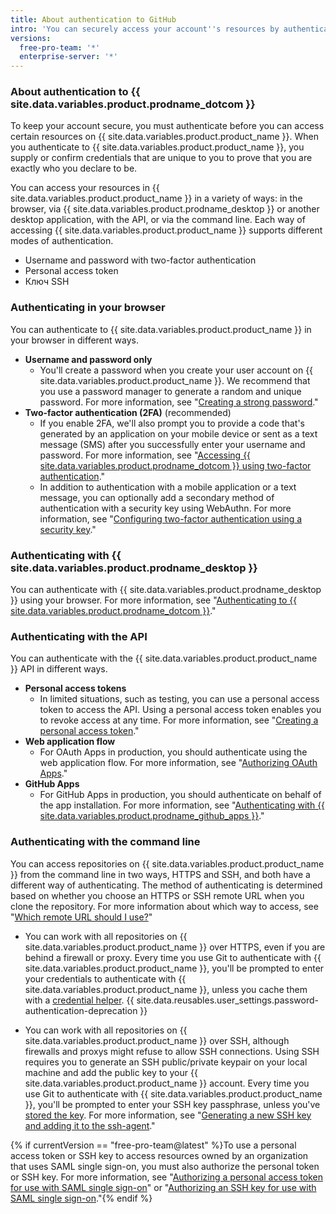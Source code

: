 ```yaml
---
title: About authentication to GitHub
intro: 'You can securely access your account''s resources by authenticating to {{ site.data.variables.product.product_name }}, using different credentials depending on where you authenticate.'
versions:
  free-pro-team: '*'
  enterprise-server: '*'
---
```


### About authentication to {{ site.data.variables.product.prodname_dotcom }}

To keep your account secure, you must authenticate before you can access certain resources on {{ site.data.variables.product.product_name }}. When you authenticate to {{ site.data.variables.product.product_name }}, you supply or confirm credentials that are unique to you to prove that you are exactly who you declare to be.

You can access your resources in {{ site.data.variables.product.product_name }} in a variety of ways: in the browser, via {{ site.data.variables.product.prodname_desktop }} or another desktop application, with the API, or via the command line. Each way of accessing {{ site.data.variables.product.product_name }} supports different modes of authentication.

- Username and password with two-factor authentication
- Personal access token
- Ключ SSH


### Authenticating in your browser

You can authenticate to {{ site.data.variables.product.product_name }} in your browser in different ways.

- **Username and password only**
    - You'll create a password when you create your user account on {{ site.data.variables.product.product_name }}. We recommend that you use a password manager to generate a random and unique password. For more information, see "[Creating a strong password](/github/authenticating-to-github/creating-a-strong-password)."
- **Two-factor authentication (2FA)** (recommended)
    - If you enable 2FA, we'll also prompt you to provide a code that's generated by an application on your mobile device or sent as a text message (SMS) after you successfully enter your username and password. For more information, see "[Accessing {{ site.data.variables.product.prodname_dotcom }} using two-factor authentication](/github/authenticating-to-github/accessing-github-using-two-factor-authentication#providing-a-2fa-code-when-signing-in-to-the-website)."
    - In addition to authentication with a mobile application or a text message, you can optionally add a secondary method of authentication with a security key using WebAuthn. For more information, see "[Configuring two-factor authentication using a security key](/github/authenticating-to-github/configuring-two-factor-authentication#configuring-two-factor-authentication-using-a-security-key)."

### Authenticating with {{ site.data.variables.product.prodname_desktop }}

You can authenticate with {{ site.data.variables.product.prodname_desktop }} using your browser. For more information, see "[Authenticating to {{ site.data.variables.product.prodname_dotcom }}](/desktop/getting-started-with-github-desktop/authenticating-to-github)."

### Authenticating with the API

You can authenticate with the {{ site.data.variables.product.product_name }} API in different ways.

- **Personal access tokens**
    - In limited situations, such as testing, you can use a personal access token to access the API. Using a personal access token enables you to revoke access at any time. For more information, see "[Creating a personal access token](/github/authenticating-to-github/creating-a-personal-access-token)."
- **Web application flow**
    - For OAuth Apps in production, you should authenticate using the web application flow. For more information, see "[Authorizing OAuth Apps](/apps/building-oauth-apps/authorizing-oauth-apps/#web-application-flow)."
- **GitHub Apps**
    - For GitHub Apps in production, you should authenticate on behalf of the app installation. For more information, see "[Authenticating with {{ site.data.variables.product.prodname_github_apps }}](/apps/building-github-apps/authenticating-with-github-apps/)."

### Authenticating with the command line

You can access repositories on {{ site.data.variables.product.product_name }} from the command line in two ways, HTTPS and SSH, and both have a different way of authenticating. The method of authenticating is determined based on whether you choose an HTTPS or SSH remote URL when you clone the repository. For more information about which way to access, see "[Which remote URL should I use?](/github/using-git/which-remote-url-should-i-use)"

* You can work with all repositories on {{ site.data.variables.product.product_name }} over HTTPS, even if you are behind a firewall or proxy. Every time you use Git to authenticate with {{ site.data.variables.product.product_name }}, you'll be prompted to enter your credentials to authenticate with {{ site.data.variables.product.product_name }}, unless you cache them with a [credential helper](/github/using-git/caching-your-github-credentials-in-git). {{ site.data.reusables.user_settings.password-authentication-deprecation }}

* You can work with all repositories on {{ site.data.variables.product.product_name }} over SSH, although firewalls and proxys might refuse to allow SSH connections. Using SSH requires you to generate an SSH public/private keypair on your local machine and add the public key to your {{ site.data.variables.product.product_name }} account. Every time you use Git to authenticate with {{ site.data.variables.product.product_name }}, you'll be prompted to enter your SSH key passphrase, unless you've [stored the key](/github/authenticating-to-github/generating-a-new-ssh-key-and-adding-it-to-the-ssh-agent#adding-your-ssh-key-to-the-ssh-agent). For more information, see "[Generating a new SSH key and adding it to the ssh-agent](/github/authenticating-to-github/generating-a-new-ssh-key-and-adding-it-to-the-ssh-agent)."

{% if currentVersion == "free-pro-team@latest" %}To use a personal access token or SSH key to access resources owned by an organization that uses SAML single sign-on, you must also authorize the personal token or SSH key. For more information, see "[Authorizing a personal access token for use with SAML single sign-on](/github/authenticating-to-github/authorizing-a-personal-access-token-for-use-with-saml-single-sign-on)" or "[Authorizing an SSH key for use with SAML single sign-on](/github/authenticating-to-github/authorizing-an-ssh-key-for-use-with-saml-single-sign-on)."{% endif %}
